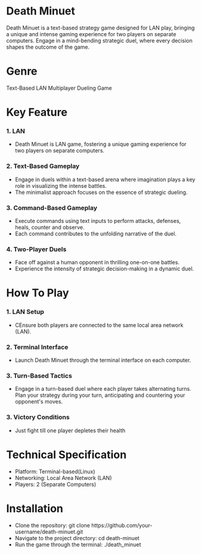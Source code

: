 <h1>Death Minuet</h1>
  <p>Death Minuet is a text-based strategy game designed for LAN play, bringing a unique and intense gaming experience for two players on separate computers. Engage in a mind-bending strategic duel, where every decision shapes the outcome of the game.</p>

<div>
  <h1>Genre</h1>
  <p>Text-Based LAN Multiplayer Dueling Game</p>
</div>

<div>
  <h1>Key Feature</h1>
  <h3>1. LAN</h3>
    <ul>
      <li>Death Minuet is LAN game, fostering a unique gaming experience for two players on separate computers.</li>
    </ul>
  <h3>2. Text-Based Gameplay</h3>
    <ul>
      <li>Engage in duels within a text-based arena where imagination plays a key role in visualizing the intense battles.</li>
      <li>The minimalist approach focuses on the essence of strategic dueling.</li>
    </ul>
  <h3>3. Command-Based Gameplay</h3>
    <ul>
      <li>Execute commands using text inputs to perform attacks, defenses, heals, counter and observe.</li>
      <li>Each command contributes to the unfolding narrative of the duel.</li>
    </ul>
  <h3>4. Two-Player Duels</h3>
    <ul>
      <li>Face off against a human opponent in thrilling one-on-one battles.</li>
      <li>Experience the intensity of strategic decision-making in a dynamic duel.</li>
    </ul>
</div>

<div>
  <h1>How To Play</h1>
    <H3>1. LAN Setup</H3>
      <ul>
        <li>CEnsure both players are connected to the same local area network (LAN).</li>
      </ul>
    <h3>2. Terminal Interface</h3>
      <ul>
        <li>Launch Death Minuet through the terminal interface on each computer.</li>
      </ul>
    <h3>3. Turn-Based Tactics</h3>
      <ul>
        <li>Engage in a turn-based duel where each player takes alternating turns. Plan your strategy during your turn, anticipating and countering your opponent's moves.</li>
      </ul>
    <h3>3. Victory Conditions</h3>
      <ul>
        <li>Just fight till one player depletes their health</li>
      </ul>
</div>

<div>
  <h1>Technical Specification</h1>
    <ul>
      <li>Platform: Terminal-based(Linux)</li>
      <li>Networking: Local Area Network (LAN)</li>
      <li>Players: 2 (Separate Computers)</li>
    </ul>
</div>

<div>
  <h1>Installation</h1>
    <ul>
      <li>Clone the repository: git clone https://github.com/your-username/death-minuet.git</li>
      <li>Navigate to the project directory: cd death-minuet</li>
      <li>Run the game through the terminal: ./death_minuet</li>
    </ul>
</div>
